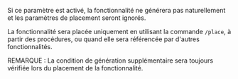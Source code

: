 Si ce paramètre est activé, la fonctionnalité ne générera pas naturellement et les paramètres de placement seront ignorés.

La fonctionnalité sera placée uniquement en utilisant la commande `/place`, à partir des procédures, ou quand elle sera référencée par d'autres fonctionnalités.

REMARQUE : La condition de génération supplémentaire sera toujours vérifiée lors du placement de la fonctionnalité.
